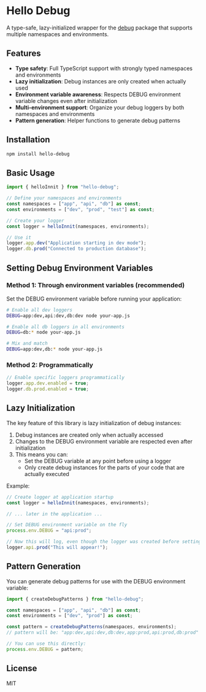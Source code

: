 # Hello Debug

A type-safe, lazy-initialized wrapper for the [debug](https://www.npmjs.com/package/debug) package that supports multiple namespaces and environments.

## Features

- **Type safety**: Full TypeScript support with strongly typed namespaces and environments
- **Lazy initialization**: Debug instances are only created when actually used
- **Environment variable awareness**: Respects DEBUG environment variable changes even after initialization
- **Multi-environment support**: Organize your debug loggers by both namespaces and environments
- **Pattern generation**: Helper functions to generate debug patterns

## Installation

```bash
npm install hello-debug
```

## Basic Usage

```typescript
import { helloInnit } from "hello-debug";

// Define your namespaces and environments
const namespaces = ["app", "api", "db"] as const;
const environments = ["dev", "prod", "test"] as const;

// Create your logger
const logger = helloInnit(namespaces, environments);

// Use it
logger.app.dev("Application starting in dev mode");
logger.db.prod("Connected to production database");
```

## Setting Debug Environment Variables

### Method 1: Through environment variables (recommended)

Set the DEBUG environment variable before running your application:

```bash
# Enable all dev loggers
DEBUG=app:dev,api:dev,db:dev node your-app.js

# Enable all db loggers in all environments
DEBUG=db:* node your-app.js

# Mix and match
DEBUG=app:dev,db:* node your-app.js
```

### Method 2: Programmatically

```typescript
// Enable specific loggers programmatically
logger.app.dev.enabled = true;
logger.db.prod.enabled = true;
```

## Lazy Initialization

The key feature of this library is lazy initialization of debug instances:

1. Debug instances are created only when actually accessed
2. Changes to the DEBUG environment variable are respected even after initialization
3. This means you can:
   - Set the DEBUG variable at any point before using a logger
   - Only create debug instances for the parts of your code that are actually executed

Example:

```typescript
// Create logger at application startup
const logger = helloInnit(namespaces, environments);

// ... later in the application ...

// Set DEBUG environment variable on the fly
process.env.DEBUG = "api:prod";

// Now this will log, even though the logger was created before setting DEBUG
logger.api.prod("This will appear!");
```

## Pattern Generation

You can generate debug patterns for use with the DEBUG environment variable:

```typescript
import { createDebugPatterns } from "hello-debug";

const namespaces = ["app", "api", "db"] as const;
const environments = ["dev", "prod"] as const;

const pattern = createDebugPatterns(namespaces, environments);
// pattern will be: "app:dev,api:dev,db:dev,app:prod,api:prod,db:prod"

// You can use this directly:
process.env.DEBUG = pattern;
```

## License

MIT
